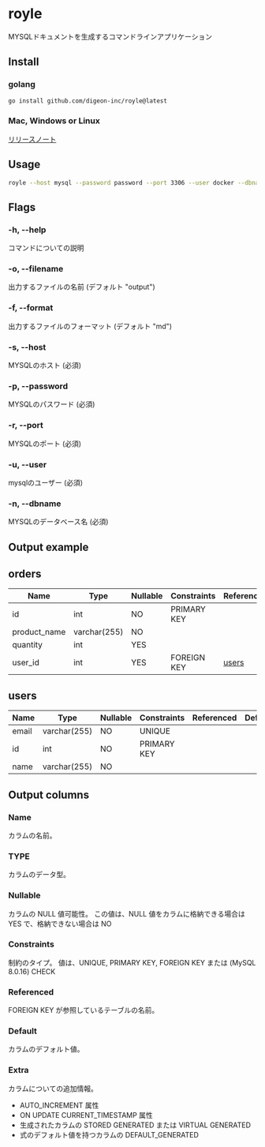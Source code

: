 # royle

MYSQLドキュメントを生成するコマンドラインアプリケーション

## Install

### golang
  
```zsh
go install github.com/digeon-inc/royle@latest
```

### Mac, Windows or Linux

[リリースノート](https://github.com/digeon-inc/royle/releases)

## Usage

```zsh
royle --host mysql --password password --port 3306 --user docker --dbname template 
```

## Flags

### -h, --help
コマンドについての説明

### -o, --filename
出力するファイルの名前 (デフォルト "output")

### -f, --format
出力するファイルのフォーマット (デフォルト "md")

### -s, --host
MYSQLのホスト (必須)

### -p, --password
MYSQLのパスワード (必須)

### -r, --port
MYSQLのポート (必須)

### -u, --user
mysqlのユーザー (必須)

### -n, --dbname
MYSQLのデータベース名 (必須)

## Output example

## orders

| Name | Type | Nullable | Constraints | Referenced | Default | Extra |
|-------------|----------------|-------------|-------------|-------|------------------------|-------------------|
| id | int | NO | PRIMARY KEY |  |  | auto_increment |
| product_name | varchar(255) | NO |  |  |  |  |
| quantity | int | YES |  |  | 1 |  |
| user_id | int | YES | FOREIGN KEY | [users](#users) |  |  |

## users

| Name | Type | Nullable | Constraints | Referenced | Default | Extra |
|-------------|----------------|-------------|-------------|-------|------------------------|-------------------|
| email | varchar(255) | NO | UNIQUE |  |  |  |
| id | int | NO | PRIMARY KEY |  |  | auto_increment |
| name | varchar(255) | NO |  |  |  |  |

## Output columns

### Name
カラムの名前。

### TYPE
カラムのデータ型。

### Nullable
カラムの NULL 値可能性。 この値は、NULL 値をカラムに格納できる場合は YES で、格納できない場合は NO

### Constraints
制約のタイプ。 値は、UNIQUE, PRIMARY KEY, FOREIGN KEY または (MySQL 8.0.16) CHECK

### Referenced
FOREIGN KEY が参照しているテーブルの名前。

### Default
カラムのデフォルト値。

### Extra
カラムについての追加情報。
- AUTO_INCREMENT 属性
- ON UPDATE CURRENT_TIMESTAMP 属性
- 生成されたカラムの STORED GENERATED または VIRTUAL GENERATED
- 式のデフォルト値を持つカラムの DEFAULT_GENERATED
